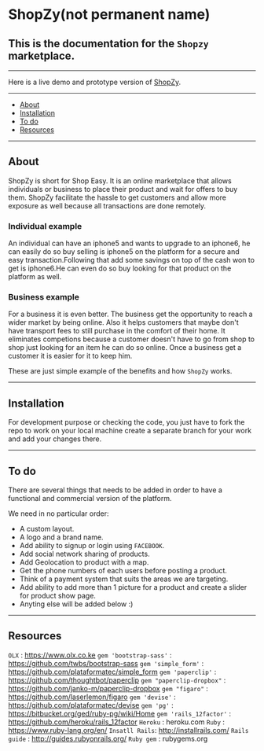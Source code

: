 ShopZy(not permanent name)
==========================

## This is the documentation for the `Shopzy` marketplace.

---

Here is a live demo and prototype version of [ShopZy](https://shopzy1.herokuapp.com).

---

- [About](#about)
- [Installation](#how-to-open)
- [To do](#to-do)
- [Resources](#resources)

---

About
-----

ShopZy is short for Shop Easy. It is an online marketplace that allows individuals or business to place their product and wait for offers to buy them.
ShopZy facilitate the hassle to get customers and allow more exposure as well because all transactions are done remotely.

### Individual example
An individual can have an iphone5 and wants to upgrade to an iphone6, he can easily do so buy selling is iphone5 on the platform for a secure and easy transaction.Following that add some savings on top of the cash won to get is iphone6.He can even do so buy looking for that product on the platform as well.

### Business example
For a business it is even better. The business get the opportunity to reach a wider market by being online. Also it helps customers that maybe don't have transport fees to still purchase in the comfort of their home. It eliminates competions because a customer doesn't have to go from shop to shop just looking for an item he can do so online. Once a business get a customer it is easier for it to keep him.

These are just simple example of the benefits and how `ShopZy` works.

---

Installation
------------

For development purpose or checking the code, you just have to fork the repo to work on your local machine create a separate branch for your work and add your changes there.

---

To do
-----

There are several things that needs to be added in order to have a functional and commercial version of the platform.

We need in no particular order:

- A custom layout.
- A logo and a brand name.
- Add ability to signup or login using `FACEBOOK`.
- Add social network sharing of products.
- Add Geolocation to product with a map.
- Get the phone numbers of each users before posting a product.
- Think of a payment system that suits the areas we are targeting.
- Add ability to add more than 1 picture for a product and create a slider for product show page.
- Anyting else will be added below :)

---

Resources
---------
`OLX` : https://www.olx.co.ke
`gem 'bootstrap-sass'` : https://github.com/twbs/bootstrap-sass
`gem 'simple_form'` : https://github.com/plataformatec/simple_form
`gem 'paperclip'` : https://github.com/thoughtbot/paperclip
`gem "paperclip-dropbox"` : https://github.com/janko-m/paperclip-dropbox
`gem "figaro"` : https://github.com/laserlemon/figaro
`gem 'devise'` : https://github.com/plataformatec/devise
`gem 'pg'` : https://bitbucket.org/ged/ruby-pg/wiki/Home
`gem 'rails_12factor'` : https://github.com/heroku/rails_12factor
`Heroku` : heroku.com
`Ruby` : https://www.ruby-lang.org/en/
`Insatll Rails`: http://installrails.com/
`Rails guide` : http://guides.rubyonrails.org/
`Ruby gem` : rubygems.org

